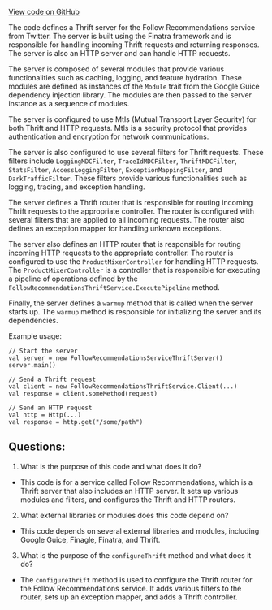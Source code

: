 [View code on GitHub](https://github.com/misbahsy/the-algorithm/follow-recommendations-service/server/src/main/scala/com/twitter/follow_recommendations/FollowRecommendationsServiceThriftServer.scala)

The code defines a Thrift server for the Follow Recommendations service from Twitter. The server is built using the Finatra framework and is responsible for handling incoming Thrift requests and returning responses. The server is also an HTTP server and can handle HTTP requests. 

The server is composed of several modules that provide various functionalities such as caching, logging, and feature hydration. These modules are defined as instances of the `Module` trait from the Google Guice dependency injection library. The modules are then passed to the server instance as a sequence of modules.

The server is configured to use Mtls (Mutual Transport Layer Security) for both Thrift and HTTP requests. Mtls is a security protocol that provides authentication and encryption for network communications.

The server is also configured to use several filters for Thrift requests. These filters include `LoggingMDCFilter`, `TraceIdMDCFilter`, `ThriftMDCFilter`, `StatsFilter`, `AccessLoggingFilter`, `ExceptionMappingFilter`, and `DarkTrafficFilter`. These filters provide various functionalities such as logging, tracing, and exception handling.

The server defines a Thrift router that is responsible for routing incoming Thrift requests to the appropriate controller. The router is configured with several filters that are applied to all incoming requests. The router also defines an exception mapper for handling unknown exceptions.

The server also defines an HTTP router that is responsible for routing incoming HTTP requests to the appropriate controller. The router is configured to use the `ProductMixerController` for handling HTTP requests. The `ProductMixerController` is a controller that is responsible for executing a pipeline of operations defined by the `FollowRecommendationsThriftService.ExecutePipeline` method.

Finally, the server defines a `warmup` method that is called when the server starts up. The `warmup` method is responsible for initializing the server and its dependencies.

Example usage:

```
// Start the server
val server = new FollowRecommendationsServiceThriftServer()
server.main()

// Send a Thrift request
val client = new FollowRecommendationsThriftService.Client(...)
val response = client.someMethod(request)

// Send an HTTP request
val http = Http(...)
val response = http.get("/some/path")
```
## Questions: 
 1. What is the purpose of this code and what does it do?
- This code is for a service called Follow Recommendations, which is a Thrift server that also includes an HTTP server. It sets up various modules and filters, and configures the Thrift and HTTP routers.

2. What external libraries or modules does this code depend on?
- This code depends on several external libraries and modules, including Google Guice, Finagle, Finatra, and Thrift.

3. What is the purpose of the `configureThrift` method and what does it do?
- The `configureThrift` method is used to configure the Thrift router for the Follow Recommendations service. It adds various filters to the router, sets up an exception mapper, and adds a Thrift controller.